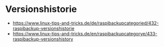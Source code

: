 # Versionshistorie

- <https://www.linux-tips-and-tricks.de/de/raspibackupcategoried/432-raspibackup-versionshistorie>
- <https://www.linux-tips-and-tricks.de/en/raspibackupcategorye/433-raspibackup-versionshistory>
